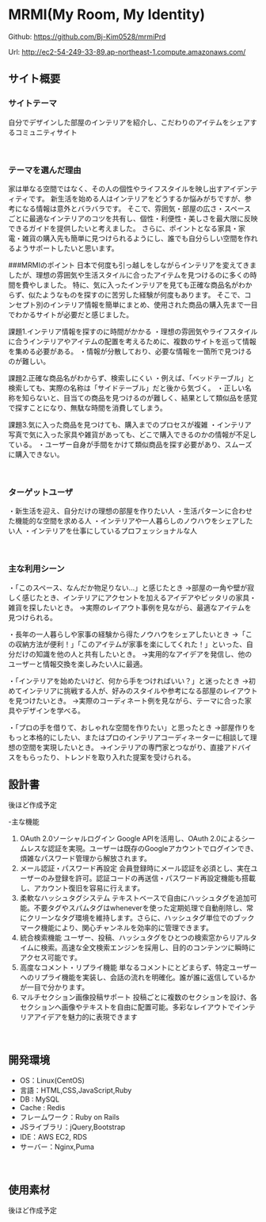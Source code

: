 # MRMI(My Room, My Identity)

Github:
https://github.com/Bj-Kim0528/mrmiPrd

Url:
http://ec2-54-249-33-89.ap-northeast-1.compute.amazonaws.com/

## サイト概要
### サイトテーマ
自分でデザインした部屋のインテリアを紹介し、こだわりのアイテムをシェアするコミュニティサイト

​
### テーマを選んだ理由


家は単なる空間ではなく、その人の個性やライフスタイルを映し出すアイデンティティです。
新生活を始める人はインテリアをどうするか悩みがちですが、参考になる情報は意外とバラバラです。
そこで、雰囲気・部屋の広さ・スペースごとに最適なインテリアのコツを共有し、個性・利便性・美しさを最大限に反映できるガイドを提供したいと考えました。
さらに、ポイントとなる家具・家電・雑貨の購入先も簡単に見つけられるようにし、誰でも自分らしい空間を作れるようサポートしたいと思います。


###MRMIのポイント
日本で何度も引っ越しをしながらインテリアを変えてきましたが、理想の雰囲気や生活スタイルに合ったアイテムを見つけるのに多くの時間を費やしました。
特に、気に入ったインテリアを見ても正確な商品名がわからず、似たようなものを探すのに苦労した経験が何度もあります。
そこで、コンセプト別のインテリア情報を簡単にまとめ、使用された商品の購入先まで一目でわかるサイトが必要だと感じました。

課題1.インテリア情報を探すのに時間がかかる
    ・理想の雰囲気やライフスタイルに合うインテリアやアイテムの配置を考えるために、複数のサイトを巡って情報を集める必要がある。
    ・情報が分散しており、必要な情報を一箇所で見つけるのが難しい。

課題2.正確な商品名がわからず、検索しにくい
    ・例えば、「ベッドテーブル」と検索しても、実際の名称は「サイドテーブル」だと後から気づく。
    ・正しい名称を知らないと、目当ての商品を見つけるのが難しく、結果として類似品を感覚で探すことになり、無駄な時間を消費してしまう。

課題3.気に入った商品を見つけても、購入までのプロセスが複雑
    ・インテリア写真で気に入った家具や雑貨があっても、どこで購入できるのかの情報が不足している。
    ・ユーザー自身が手間をかけて類似商品を探す必要があり、スムーズに購入できない。

​
### ターゲットユーザ

・新生活を迎え、自分だけの理想の部屋を作りたい人
・生活パターンに合わせた機能的な空間を求める人
・インテリアや一人暮らしのノウハウをシェアしたい人 
・インテリアを仕事にしているプロフェッショナルな人

​
### 主な利用シーン
 ・「このスペース、なんだか物足りない…」と感じたとき 
     →部屋の一角や壁が寂しく感じたとき、インテリアにアクセントを加えるアイデアやピッタリの家具・雑貨を探したいとき。
     →実際のレイアウト事例を見ながら、最適なアイテムを見つけられる。
     
 ・長年の一人暮らしや家事の経験から得たノウハウをシェアしたいとき 
     →「この収納方法が便利！」「このアイテムが家事を楽にしてくれた！」といった、自分だけの知識を他の人と共有したいとき。
     →実用的なアイデアを発信し、他のユーザーと情報交換を楽しみたい人に最適。
 
 ・「インテリアを始めたいけど、何から手をつければいい？」と迷ったとき 
     →初めてインテリアに挑戦する人が、好みのスタイルや参考になる部屋のレイアウトを見つけたいとき。
     →実際のコーディネート例を見ながら、テーマに合った家具やデザインを学べる。
     
 ・「プロの手を借りて、おしゃれな空間を作りたい」と思ったとき 
     →部屋作りをもっと本格的にしたい、またはプロのインテリアコーディネーターに相談して理想の空間を実現したいとき。
     →インテリアの専門家とつながり、直接アドバイスをもらったり、トレンドを取り入れた提案を受けられる。
​
## 設計書
後ほど作成予定


-主な機能
1.	OAuth 2.0ソーシャルログイン
Google APIを活用し、OAuth 2.0によるシームレスな認証を実現。ユーザーは既存のGoogleアカウントでログインでき、煩雑なパスワード管理から解放されます。
2.	メール認証・パスワード再設定
会員登録時にメール認証を必須とし、実在ユーザーのみ登録を許可。認証コードの再送信・パスワード再設定機能も搭載し、アカウント復旧を容易に行えます。
3.	柔軟なハッシュタグシステム
テキストベースで自由にハッシュタグを追加可能。不要タグやスパムタグはwheneverを使った定期処理で自動削除し、常にクリーンなタグ環境を維持します。さらに、ハッシュタグ単位でのブックマーク機能により、関心チャンネルを効率的に管理できます。
4.	統合検索機能
ユーザー、投稿、ハッシュタグをひとつの検索窓からリアルタイムに検索。高速な全文検索エンジンを採用し、目的のコンテンツに瞬時にアクセス可能です。
5.	高度なコメント・リプライ機能
単なるコメントにとどまらず、特定ユーザーへのリプライ機能を実装し、会話の流れを明確化。誰が誰に返信しているかが一目で分かります。
6.	マルチセクション画像投稿サポート
投稿ごとに複数のセクションを設け、各セクションへ画像やテキストを自由に配置可能。多彩なレイアウトでインテリアアイデアを魅力的に表現できます


​
## 開発環境
-	OS：Linux(CentOS)
-	言語：HTML,CSS,JavaScript,Ruby
-	DB : MySQL
-	Cache : Redis
-	フレームワーク：Ruby on Rails
-	JSライブラリ：jQuery,Bootstrap
-	IDE：AWS EC2, RDS 
-	サーバー：Nginx,Puma

​
## 使用素材
後ほど作成予定

